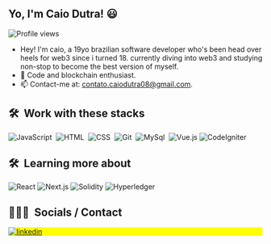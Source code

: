 ## Yo, I'm Caio Dutra! 😃

<p align="left"> <img src="https://komarev.com/ghpvc/?username=caiodutra08&color=blue" alt="Profile views" /> </p>

- Hey! I'm caio, a 19yo brazilian software developer who's been head over heels for web3 since i turned 18. currently diving into web3 and studying non-stop to become the best version of myself.
- 🌱 Code and blockchain enthusiast.
- 📫 Contact-me at: contato.caiodutra08@gmail.com.

  
## 🛠 &nbsp;Work with these stacks

![JavaScript](https://img.shields.io/badge/-JavaScript-05122A?style=flat&logo=javascript)&nbsp;
![HTML](https://img.shields.io/badge/-HTML-05122A?style=flat&logo=HTML5)&nbsp;
![CSS](https://img.shields.io/badge/-CSS-05122A?style=flat&logo=CSS3&logoColor=1572B6)&nbsp;
![Git](https://img.shields.io/badge/-Git-05122A?style=flat&logo=git)&nbsp;
![MySql](https://img.shields.io/badge/-MySQL-05122A?style=flat&logo=mysql)&nbsp;
![Vue.js](https://img.shields.io/badge/-Vue.js-05122A?style=flat&logo=vue.js)
![CodeIgniter](https://img.shields.io/badge/-CodeIgniter-05122A?style=flat&logo=codeigniter)

## 🛠 &nbsp;Learning more about

![React](https://img.shields.io/badge/-React-05122A?style=flat&logo=react)
![Next.js](https://img.shields.io/badge/-Next.js-05122A?style=flat&logo=next.js)
![Solidity](https://img.shields.io/badge/-Solidity-05122A?style=flat&logo=solidity)
![Hyperledger](https://img.shields.io/badge/-Hyperledger-05122A?style=flat&logo=hyperledger)

 ## 👨🏽‍🦲 &nbsp;Socials / Contact

<p align="left" style="background:yellow">
  <a href="https://linkedin.com/in/caiodutra08" target="_blank">
    <img align="center" src="https://img.shields.io/badge/-caiodutra08-05122A?style=flat&logo=linkedin" alt="linkedin"/>
  </a>
<!--   <a href="https://instagram.com/caiodutra08" target="_blank">
   <img align="center" src="https://img.shields.io/badge/-caiodutra08-05122A?style=flat&logo=instagram" alt="instagram"/>
  </a> -->
</p>
 
 ##
